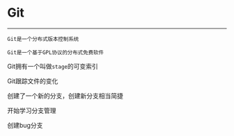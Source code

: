 # Git

---

`Git是一个分布式版本控制系统`

`Git是一个基于GPL协议的分布式免费软件`

Git拥有一个叫做`stage`的可变索引

Git跟踪文件的变化

创建了一个新的分支，创建新分支相当简捷

开始学习分支管理

创建bug分支